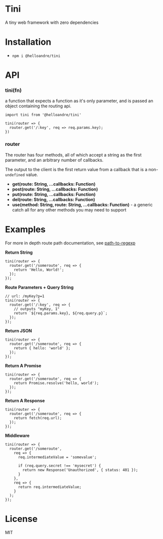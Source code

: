 # Tini

A tiny web framework with zero dependencies

# Installation

- `npm i @helloandre/tini`

# API

### tini(fn)

a function that expects a function as it's only parameter, and is passed an object containing the routing api.

```
import tini from '@helloandre/tini'

tini(router => {
  router.get('/:key', req => req.params.key);
})
```

### router

The router has four methods, all of which accept a string as the first parameter, and an arbitrary number of callbacks.

The output to the client is the first return value from a callback that is a non-`undefined` value.

- **get(route: String, ...callbacks: Function)**
- **post(route: String, ...callbacks: Function)**
- **put(route: String, ...callbacks: Function)**
- **del(route: String, ...callbacks: Function)**
- **use(method: String, route: String, ...callbacks: Function)** - a generic catch all for any other methods you may need to support

# Examples

For more in depth route path documentation, see [path-to-regexp](https://github.com/pillarjs/path-to-regexp#readme)

**Return String**

```
tini(router => {
  router.get('/someroute', req => {
    return 'Hello, World!';
  });
});
```

**Route Parameters + Query String**

```
// url: /myKey?p=1
tini(router => {
  router.get('/:key', req => {
    // outputs "myKey, 1"
    return `${req.params.key}, ${req.query.p}`;
  });
});
```

**Return JSON**

```
tini(router => {
  router.get('/someroute', req => {
    return { hello: 'world' };
  });
});
```

**Return A Promise**

```
tini(router => {
  router.get('/someroute', req => {
    return Promise.resolve('hello, world');
  });
});
```

**Return A Response**

```
tini(router => {
  router.get('/someroute', req => {
    return fetch(req.url);
  });
});
```

**Middleware**

```
tini(router => {
  router.get('/someroute',
    req => {
      req.intermediateValue = 'somevalue';

      if (req.query.secret !== 'mysecret') {
        return new Response('Unauthorized', { status: 401 });
      }
    },
    req => {
      return req.intermediateValue;
    }
  );
});
```

# License

MIT
